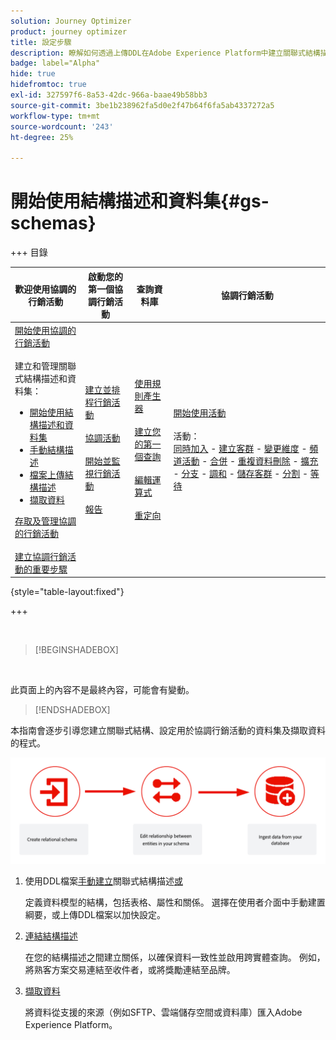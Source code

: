 ```yaml
---
solution: Journey Optimizer
product: journey optimizer
title: 設定步驟
description: 瞭解如何透過上傳DDL在Adobe Experience Platform中建立關聯式結構描述
badge: label="Alpha"
hide: true
hidefromtoc: true
exl-id: 327597f6-8a53-42dc-966a-baae49b58bb3
source-git-commit: 3be1b238962fa5d0e2f47b64f6fa5ab4337272a5
workflow-type: tm+mt
source-wordcount: '243'
ht-degree: 25%

---
```


# 開始使用結構描述和資料集{#gs-schemas}

+++ 目錄

| 歡迎使用協調的行銷活動 | 啟動您的第一個協調行銷活動 | 查詢資料庫 | 協調行銷活動 |
|---|---|---|---|
| [開始使用協調的行銷活動](gs-orchestrated-campaigns.md)<br/><br/>建立和管理關聯式結構描述和資料集：</br> <ul><li>[開始使用結構描述和資料集](gs-schemas.md)</li><li>[手動結構描述](manual-schema.md)</li><li>[檔案上傳結構描述](file-upload-schema.md)</li><li>[擷取資料](ingest-data.md)</li></ul>[存取及管理協調的行銷活動](access-manage-orchestrated-campaigns.md)<br/><br/>[建立協調行銷活動的重要步驟](gs-campaign-creation.md) | [建立並排程行銷活動](create-orchestrated-campaign.md)<br/><br/>[協調活動](orchestrate-activities.md)<br/><br/>[開始並監視行銷活動](start-monitor-campaigns.md)<br/><br/>[報告](reporting-campaigns.md) | [使用規則產生器](orchestrated-rule-builder.md)<br/><br/>[建立您的第一個查詢](build-query.md)<br/><br/>[編輯運算式](edit-expressions.md)<br/><br/>[重定向](retarget.md) | [開始使用活動](activities/about-activities.md)<br/><br/>活動：<br/>[同時加入](activities/and-join.md) - [建立客群](activities/build-audience.md) - [變更維度](activities/change-dimension.md) - [頻道活動](activities/channels.md) - [合併](activities/combine.md) - [重複資料刪除](activities/deduplication.md) - [擴充](activities/enrichment.md) - [分支](activities/fork.md) - [調和](activities/reconciliation.md) - [儲存客群](activities/save-audience.md) - [分割](activities/split.md) - [等待](activities/wait.md) |

{style="table-layout:fixed"}

+++

</br>

>[!BEGINSHADEBOX]

</br>

此頁面上的內容不是最終內容，可能會有變動。

>[!ENDSHADEBOX]

本指南會逐步引導您建立關聯式結構、設定用於協調行銷活動的資料集及擷取資料的程式。

![](assets/do-not-localize/schema_admin.png)

1. 使用DDL檔案[手動建立](manual-schema.md)關聯式結構描述[或](file-upload-schema.md)

   定義資料模型的結構，包括表格、屬性和關係。 選擇在使用者介面中手動建置綱要，或上傳DDL檔案以加快設定。

1. [連結結構描述](file-upload-schema.md)

   在您的結構描述之間建立關係，以確保資料一致性並啟用跨實體查詢。 例如，將熟客方案交易連結至收件者，或將獎勵連結至品牌。

1. [擷取資料](ingest-data.md)

   將資料從支援的來源（例如SFTP、雲端儲存空間或資料庫）匯入Adobe Experience Platform。

